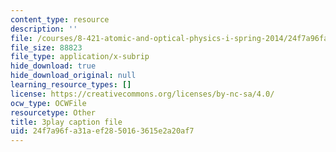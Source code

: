 ```yaml
---
content_type: resource
description: ''
file: /courses/8-421-atomic-and-optical-physics-i-spring-2014/24f7a96fa31aef2850163615e2a20af7_kWNv0-0tlAw.srt
file_size: 88823
file_type: application/x-subrip
hide_download: true
hide_download_original: null
learning_resource_types: []
license: https://creativecommons.org/licenses/by-nc-sa/4.0/
ocw_type: OCWFile
resourcetype: Other
title: 3play caption file
uid: 24f7a96f-a31a-ef28-5016-3615e2a20af7
---
```

